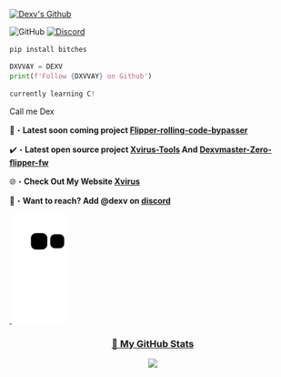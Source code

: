 <a href="https://www.youtube.com/watch?v=zL19uMsnpSU&t" target="_blank"> <img src="https://i.pinimg.com/originals/4b/dc/f4/4bdcf4287dafcf99a2bfd849d869567b.jpg" alt="Dexv's Github"/></a>

![GitHub](https://komarev.com/ghpvc/?username=DXVVAY&style=flat)
[![Discord](https://dcbadge.vercel.app/api/shield/640909569983250433?style=flat&logoColor=presence&theme=clean)](https://discord.com/users/640909569983250433)
<br>

```sh-session
pip install bitches
```
```python
DXVVAY = DEXV
print(f'Follow {DXVVAY} on Github')
```
```python
currently learning C!
```
Call me Dex 

📂・**Latest soon coming project [Flipper-rolling-code-bypasser](https://www.youtube.com/watch?v=O91DT1pR1ew)**

✔️・**Latest open source project [Xvirus-Tools](https://github.com/Xvirus0/Xvirus-Tools) And [Dexvmaster-Zero-flipper-fw](https://github.com/DXVVAY/Dexvmaster0)**

🌐・**Check Out My Website [Xvirus](https://xvirus.xyz)**

📩・**Want to reach? Add @dexv on [discord](https://discord.gg/FyJzTUWu)**


<a href="https://www.youtube.com/watch?v=zL19uMsnpSU&t=1402s&ab_channel=cameronbarnett" target="_blank"><img align="center">
![snake gif](https://github.com/DXVVAY/DXVVAY/blob/output/github-contribution-grid-snake.svg)<img align="center"> 

<h3 align="center">
🔴 My GitHub Stats
</h3>

<p align="center">
  <img height="140em" src="https://github-readme-stats-eight-theta.vercel.app/api?username=DXVVAY&show_icons=true&theme=dark&include_all_commits=true&count_private=true"/>
</p>

